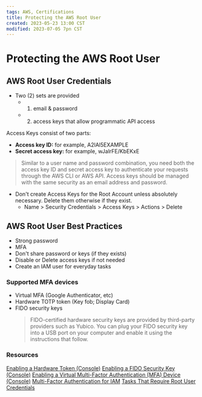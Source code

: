 ```yaml
---
tags: AWS, Certifications
title: Protecting the AWS Root User
created: 2023-05-23 13:00 CST
modified: 2023-07-05 7pn CST 
---
```


# Protecting the AWS Root User

## AWS Root User Credentials
* Two (2) sets are provided
  * 1. email & password
  * 2. access keys that allow programmatic API access

Access Keys consist of two parts:
  * **Access key ID:** for example, A2lAl5EXAMPLE
  * **Secret access key:** for example, wJalrFE/KbEKxE

> Similar to a user name and password combination, you need both the access key ID and secret access key to authenticate your requests through the AWS CLI or AWS API. Access keys should be managed with the same security as an email address and password.

* Don't create Access Keys for the Root Account unless absolutely necessary. Delete them otherwise if they exist.
  * Name > Security Credentials > Access Keys > Actions > Delete

## AWS Root User Best Practices
  * Strong password
  * MFA
  * Don't share password or keys (if they exists)
  * Disable or Delete access keys if not needed
  * Create an IAM user for everyday tasks

### Supported MFA devices
  * Virtual MFA (Google Authenticator, etc)
  * Hardware TOTP token (Key fob; Display Card)
  * FIDO security keys
    > FIDO-certified hardware security keys are provided by third-party providers such as Yubico. You can plug your FIDO security key into a USB port on your computer and enable it using the instructions that follow.

### Resources
[Enabling a Hardware Token (Console)](https://docs.aws.amazon.com/IAM/latest/UserGuide/id_credentials_mfa_enable_physical.html)
[Enabling a FIDO Security Key (Console)](https://docs.aws.amazon.com/IAM/latest/UserGuide/id_credentials_mfa_enable_fido.html)
[Enabling a Virtual Multi-Factor Authentication (MFA) Device (Console)](https://docs.aws.amazon.com/IAM/latest/UserGuide/id_credentials_mfa_enable_virtual.html)
[Multi-Factor Authentication for IAM](https://aws.amazon.com/iam/features/mfa/)
[Tasks That Require Root User Credentials](https://docs.aws.amazon.com/accounts/latest/reference/root-user-tasks.html)
